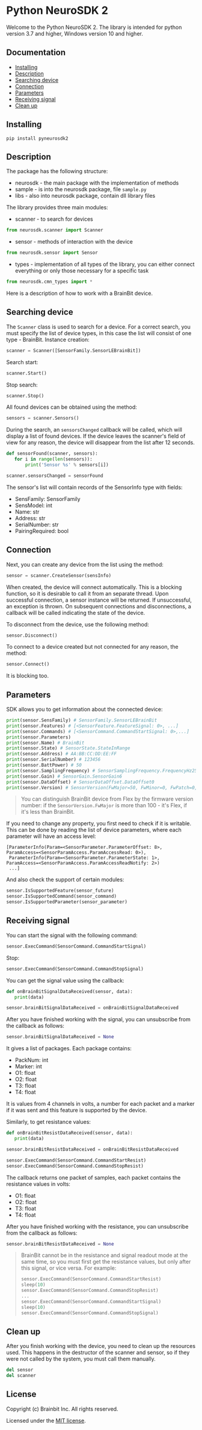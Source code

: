 # Python NeuroSDK 2

Welcome to the Python NeuroSDK 2. The library is intended for python version 3.7 and higher, Windows version 10 and higher.

## Documentation

- [Installing](#installing)
- [Description](#description)
- [Searching device](#searching-device)
- [Connection](#connection)
- [Parameters](#paramaters)
- [Receiving signal](#receiving-signal)
- [Clean up](#clean_up)

## Installing

```
pip install pyneurosdk2
```

## Description

The package has the following structure:
 - neurosdk - the main package with the implementation of methods
 - sample - is into the neurosdk package, file `sample.py`
 - libs - also into neurosdk package, contain dll library files

The library provides three main modules:

- scanner - to search for devices

```python
from neurosdk.scanner import Scanner
```

- sensor - methods of interaction with the device

```python
from neurosdk.sensor import Sensor
```

- types - implementation of all types of the library, you can either connect everything or only those necessary for a specific task

```python
from neurosdk.cmn_types import *
```

Here is a description of how to work with a BrainBit device.

## Searching device

The `Scanner` class is used to search for a device. For a correct search, you must specify the list of device types, in this case the list will consist of one type - BrainBit. Instance creation:

```python
scanner = Scanner([SensorFamily.SensorLEBrainBit])
```

Search start:

```python
scanner.Start()
```

Stop search:

```python
scanner.Stop()
```

All found devices can be obtained using the method:

```python
sensors = scanner.Sensors()
```

During the search, an `sensorsChanged` callback will be called, which will display a list of found devices. If the device leaves the scanner's field of view for any reason, the device will disappear from the list after 12 seconds.

```python
def sensorFound(scanner, sensors):
   for i in range(len(sensors)):
       print('Sensor %s' % sensors[i])

scanner.sensorsChanged = sensorFound
```

The sensor's list will contain records of the SensorInfo type with fields:

- SensFamily: SensorFamily
- SensModel: int
- Name: str
- Address: str
- SerialNumber: str
- PairingRequired: bool

## Connection

Next, you can create any device from the list using the method:

```python
sensor = scanner.CreateSensor(sensInfo)
```
When created, the device will connect automatically. This is a blocking function, so it is desirable to call it from an separate thread. Upon successful connection, a sensor instance will be returned. If unsuccessful, an exception is thrown. On subsequent connections and disconnections, a callback will be called indicating the state of the device.

To disconnect from the device, use the following method:

```python
sensor.Disconnect()
```

To connect to a device created but not connected for any reason, the method:

```python
sensor.Connect()
```

It is blocking too.

## Parameters

SDK allows you to get information about the connected device:

```python
print(sensor.SensFamily) # SensorFamily.SensorLEBrainBit
print(sensor.Features) # [<SensorFeature.FeatureSignal: 0>, ...]
print(sensor.Commands) # [<SensorCommand.CommandStartSignal: 0>,...]
print(sensor.Parameters)
print(sensor.Name) # BrainBit
print(sensor.State) # SensorState.StateInRange
print(sensor.Address) # AA:BB:CC:DD:EE:FF
print(sensor.SerialNumber) # 123456
print(sensor.BattPower) # 50
print(sensor.SamplingFrequency) # SensorSamplingFrequency.FrequencyHz250
print(sensor.Gain) # SensorGain.SensorGain6
print(sensor.DataOffset) # SensorDataOffset.DataOffset0
print(sensor.Version) # SensorVersion(FwMajor=50, FwMinor=0, FwPatch=0, HwMajor=1, HwMinor=0, HwPatch=0, ExtMajor=65)
```

>  You can distinguish BrainBit device from Flex by the firmware version number: if the `SensorVersion.FwMajor` is more than 100 - it's Flex, if it's less than BrainBit.

If you need to change any property, you first need to check if it is writable. This can be done by reading the list of device parameters, where each parameter will have an access level:

```
[ParameterInfo(Param=<SensorParameter.ParameterOffset: 8>, ParamAccess=<SensorParamAccess.ParamAccessRead: 0>),  
 ParameterInfo(Param=<SensorParameter.ParameterState: 1>,  ParamAccess=<SensorParamAccess.ParamAccessReadNotify: 2>)
 ...]
```

And also check the support of certain modules:

```python
sensor.IsSupportedFeature(sensor_future)
sensor.IsSupportedCommand(sensor_command)
sensor.IsSupportedParameter(sensor_parameter)
```

## Receiving signal

You can start the signal with the following command:

```python
sensor.ExecCommand(SensorCommand.CommandStartSignal)
```

Stop:

```python
sensor.ExecCommand(SensorCommand.CommandStopSignal)
```

You can get the signal value using the callback:

```python
def onBrainBitSignalDataReceived(sensor, data):
   print(data)

sensor.brainBitSignalDataReceived = onBrainBitSignalDataReceived
```

After you have finished working with the signal, you can unsubscribe from the callback as follows:

```python
sensor.brainBitSignalDataReceived = None
```

It gives a list of packages. Each package contains:
- PackNum: int
- Marker: int
- O1: float
- O2: float
- T3: float
- T4: float

It is values from 4 channels in volts, a number for each packet and a marker if it was sent and this feature is supported by the device.

Similarly, to get resistance values:

```python
def onBrainBitResistDataReceived(sensor, data):
   print(data)

sensor.brainBitResistDataReceived = onBrainBitResistDataReceived

sensor.ExecCommand(SensorCommand.CommandStartResist)
sensor.ExecCommand(SensorCommand.CommandStopResist)
```

The callback returns one packet of samples, each packet contains the resistance values in volts:
- O1: float
- O2: float
- T3: float
- T4: float

After you have finished working with the resistance, you can unsubscribe from the callback as follows:

```python
sensor.brainBitResistDataReceived = None
```

> BrainBit cannot be in the resistance and signal readout mode at the same time, so you must first get the resistance values, but only after this signal, or vice versa. For example:
> ```python
> sensor.ExecCommand(SensorCommand.CommandStartResist)
> sleep(10)
> sensor.ExecCommand(SensorCommand.CommandStopResist)
> ...
> sensor.ExecCommand(SensorCommand.CommandStartSignal)
> sleep(10)
> sensor.ExecCommand(SensorCommand.CommandStopSignal)
> ```

## Clean up

After you finish working with the device, you need to clean up the resources used. This happens in the destructor of the scanner and sensor, so if they were not called by the system, you must call them manually.

```python
del sensor
del scanner
```

## License

Copyright (c) Brainbit Inc. All rights reserved.

Licensed under the [MIT license](LICENSE).
